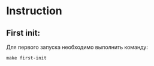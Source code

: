 # Instruction
## First init:
Для первого запуска необходимо выполнить команду:
```shell
make first-init
```
